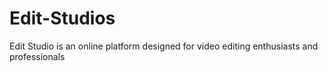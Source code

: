 # Edit-Studios
Edit Studio is an online platform designed for video editing enthusiasts and professionals 
